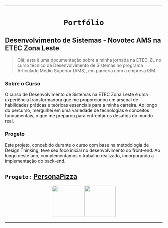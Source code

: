 ***

<div align="center">
 
 # `Portfólio`
 
</div>

##  Desenvolvimento de Sistemas - Novotec AMS na ETEC Zona Leste


  
> Olá, esta é uma documentação sobre a minha jornada na ETEC-ZL no curso técnico de Desenvolvimento de Sistemas no programa Articulado Médio Superior (AMS), em parceria com a empresa IBM.

### Sobre o Curso

O curso de Desenvolvimento de Sistemas na ETEC Zona Leste é uma experiência transformadora que me proporcionou um arsenal de habilidades práticas e teóricas essenciais para a minha carreira. Ao longo do percurso, mergulhei em uma variedade de tecnologias e conceitos fundamentais, o que me preparou para enfrentar os desafios do mundo real.

### Progeto

Este projeto, concebido durante o curso com base na metodologia de Design Thinking, teve seu foco inicial no desenvolvimento do front-end. Ao longo deste ano, complementamos o trabalho realizado, incorporando a implementação do back-end.

## `Progeto:` <a href="https://github.com/P4BLOll/Persona-Pizza"> PersonaPizza </a> 

<div align="center">
 
<a href='https://www.ibm.com/'><img width="100" src="https://media.canva.com/1/image-resize/1/200_200_100_PNG_F/czM6Ly9tZWRpYS1wcml2YXRlLmNhbnZhLmNvbS9wM0dmRS9NQUZ4a05wM0dmRS8xL3AucG5n?osig=AAAAAAAAAAAAAAAAAAAAAFdE0z9sqzc46H9qt8MqSPhsLwf_KunoRWrsR5CCc8Uo&exp=1698219137&x-canva-quality=thumbnail&csig=AAAAAAAAAAAAAAAAAAAAADqPbuFThmxJtHsm5UcRVthc0KL1NkvozoEewC-KAH2v"></a>
<a href='https://www.cps.sp.gov.br/etec/'><img width="100" src="https://media.canva.com/1/image-resize/1/182_115_100_PNG_F/czM6Ly9tZWRpYS1wcml2YXRlLmNhbnZhLmNvbS9pNGptRS9NQUZ4a0VpNGptRS8xL3AucG5n?osig=AAAAAAAAAAAAAAAAAAAAAHm4J0dYeSrLg3OcuYDNti39Ks0FpqTfQGu7j52sBNJo&exp=1698221154&x-canva-quality=thumbnail&csig=AAAAAAAAAAAAAAAAAAAAAITrDRJwpLkbVbYD9AAbKkGfDlNg-JJpdqtsyccUXdV2"> </a>
 
</div>

---
